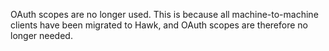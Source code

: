OAuth scopes are no longer used. This is because all machine-to-machine clients have been migrated to Hawk, and OAuth scopes are therefore no longer needed.
